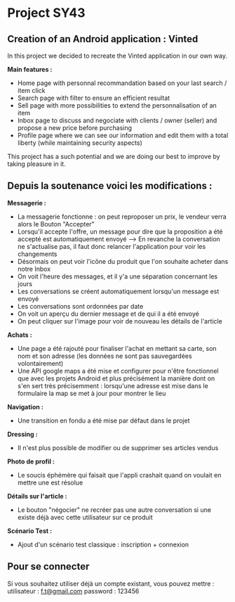 # Project SY43
## Creation of an Android application : Vinted

In this project we decided to recreate the Vinted application in our own way.

__**Main features :**__
- Home page with personnal recommandation based on your last search / item click
- Search page with filter to ensure an efficient resultat
- Sell page with more possibilities to extend the personnalisation of an item
- Inbox page to discuss and negociate with clients / owner (seller) and propose a new price before purchasing
- Profile page where we can see our information and edit them with a total liberty (while maintaining security aspects)

This project has a such potential and we are doing our best to improve by taking pleasure in it.


## Depuis la soutenance voici les modifications :

__**Messagerie :**__
- La messagerie fonctionne : on peut reproposer un prix, le vendeur verra alors le Bouton "Accepter"
- Lorsqu'il accepte l'offre, un message pour dire que la proposition a été accepté est automatiquement envoyé
--> En revanche la conversation ne s'actualise pas, il faut donc relancer l'application pour voir les changements
- Désormais on peut voir l'icône du produit que l'on souhaite acheter dans notre Inbox
- On voit l'heure des messages, et il y'a une séparation concernant les jours
- Les conversations se créent automatiquement lorsqu'un message est envoyé
- Les conversations sont ordonnées par date
- On voit un aperçu du dernier message et de qui il a été envoyé
- On peut cliquer sur l'image pour voir de nouveau les détails de l'article

__**Achats :**__
- Une page a été rajouté pour finaliser l'achat en mettant sa carte, son nom et son adresse (les données ne sont
pas sauvegardées volontairement)
- Une API google maps a été mise et configurer pour n'être fonctionnel que avec les projets Android et plus
précisément la manière dont on s'en sert très précisemment : lorsqu'une adresse est mise dans le formulaire
la map se met à jour pour montrer le lieu

__**Navigation :**__
- Une transition en fondu a été mise par défaut dans le projet

__**Dressing :**__
- Il n'est plus possible de modifier ou de supprimer ses articles vendus

__**Photo de profil :**__ 
- Le soucis éphémère qui faisait que l'appli crashait quand on voulait en mettre une est résolue

__**Détails sur l'article :**__
- Le bouton "négocier" ne recréer pas une autre conversation si une existe déjà avec cette utilisateur sur ce produit

__**Scénario Test :**__
- Ajout d'un scénario test classique : inscription + connexion


## Pour se connecter

Si vous souhaitez utiliser déjà un compte existant, vous pouvez mettre :
utilisateur : f.t@gmail.com
password : 123456
